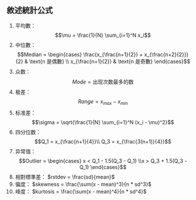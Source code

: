 ## 敘述統計公式

1. 平均數：$$\mu = \frac{1}{N} \sum_{i=1}^N x_i$$
2. 中位數：$$Median = \begin{cases} \frac{x_{\frac{n+1}{2}} + x_{\frac{n+2}{2}}}{2} & \text{n 是偶數} \\ x_{\frac{n+1}{2}} & \text{n 是奇數} \end{cases}$$
3. 众数：$$Mode = \text{出现次数最多的数}$$
4. 极差：$$Range = x_{max} - x_{min}$$
5. 标准差：$$\sigma = \sqrt{\frac{1}{N} \sum_{i=1}^N (x_i - \mu)^2}$$
6. 四分位数：$$Q_1 = x_{\frac{n+1}{4}}\\ Q_3 = x_{\frac{3(n+1)}{4}}$$
7. 异常值：$$Outlier = \begin{cases} x < Q_1 - 1.5(Q_3 - Q_1) \\x > Q_3 + 1.5(Q_3 - Q_1) \end{cases}$$
8. 相對標準差：
$rstdev = \frac{sd}{mean}$
9. 偏度：
$skewness = \frac{\sum(x - mean)^3}{n * sd^3}$
10. 峰度：
$kurtosis = \frac{\sum(x - mean)^4}{n * sd^4}$

